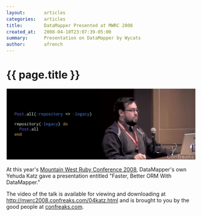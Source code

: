 ```yaml
---
layout:       articles
categories:   articles
title:        DataMapper Presented at MWRC 2008
created_at:   2008-04-10T23:07:39-05:00
summary:      Presentation on DataMapper by Wycats
author:       afrench
---
```


{{ page.title }}
================

<a href="http://mwrc2008.confreaks.com/04katz.html" style="border:10px; color:#FFF; text-decoration:none;">
<img src="/images/wykatz_at_mwrc2008.png" title="Yehuda Katz' presentation entitled 'Faster, Better ORM With DataMapper"/></a>

At this year's [Mountain West Ruby Conference 2008](http://mtnwestrubyconf.org/),
DataMapper's own Yehuda Katz gave a presentation entitled "Faster, Better ORM
With DataMapper."

The video of the talk is available for viewing and downloading at
<http://mwrc2008.confreaks.com/04katz.html> and is brought to you by the
good people at [confreaks.com](http://confreaks.com/).
